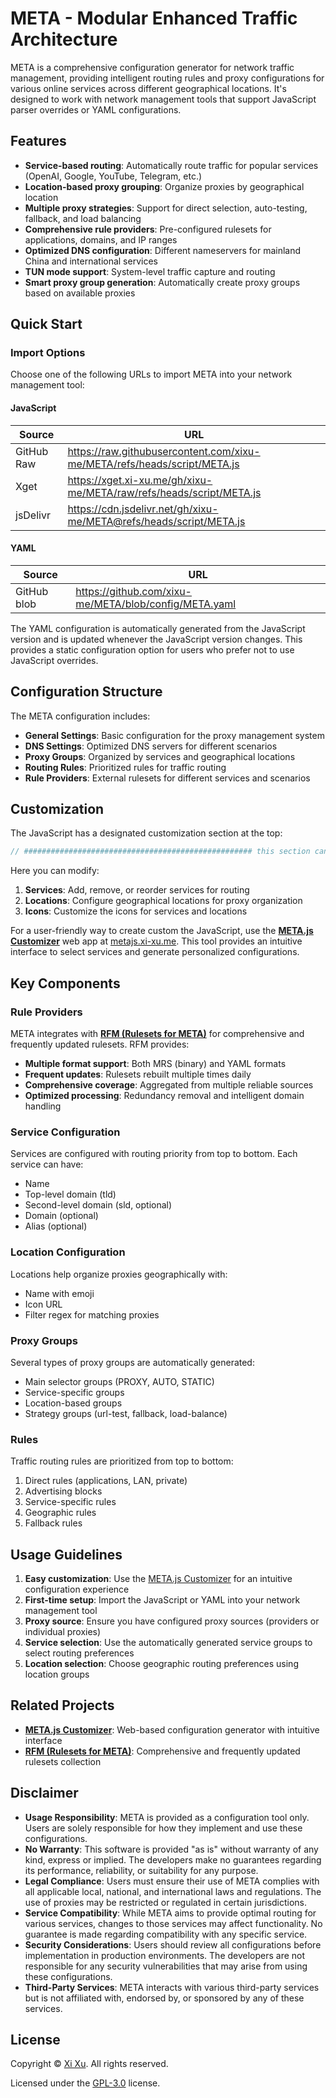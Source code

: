 # META - Modular Enhanced Traffic Architecture

META is a comprehensive configuration generator for network traffic management, providing intelligent routing rules and proxy configurations for various online services across different geographical locations. It's designed to work with network management tools that support JavaScript parser overrides or YAML configurations.

## Features

- **Service-based routing**: Automatically route traffic for popular services (OpenAI, Google, YouTube, Telegram, etc.)
- **Location-based proxy grouping**: Organize proxies by geographical location
- **Multiple proxy strategies**: Support for direct selection, auto-testing, fallback, and load balancing
- **Comprehensive rule providers**: Pre-configured rulesets for applications, domains, and IP ranges
- **Optimized DNS configuration**: Different nameservers for mainland China and international services
- **TUN mode support**: System-level traffic capture and routing
- **Smart proxy group generation**: Automatically create proxy groups based on available proxies

## Quick Start

### Import Options

Choose one of the following URLs to import META into your network management tool:

#### JavaScript

| Source | URL |
|--------|-----|
| GitHub Raw | <https://raw.githubusercontent.com/xixu-me/META/refs/heads/script/META.js> |
| Xget | <https://xget.xi-xu.me/gh/xixu-me/META/raw/refs/heads/script/META.js> |
| jsDelivr | <https://cdn.jsdelivr.net/gh/xixu-me/META@refs/heads/script/META.js> |

#### YAML

| Source | URL |
|--------|-----|
| GitHub blob | <https://github.com/xixu-me/META/blob/config/META.yaml> |

The YAML configuration is automatically generated from the JavaScript version and is updated whenever the JavaScript version changes. This provides a static configuration option for users who prefer not to use JavaScript overrides.

## Configuration Structure

The META configuration includes:

- **General Settings**: Basic configuration for the proxy management system
- **DNS Settings**: Optimized DNS servers for different scenarios
- **Proxy Groups**: Organized by services and geographical locations
- **Routing Rules**: Prioritized rules for traffic routing
- **Rule Providers**: External rulesets for different services and scenarios

## Customization

The JavaScript has a designated customization section at the top:

```javascript
// ################################################### this section can be flexibly customized ###################################################
```

Here you can modify:

1. **Services**: Add, remove, or reorder services for routing
2. **Locations**: Configure geographical locations for proxy organization
3. **Icons**: Customize the icons for services and locations

For a user-friendly way to create custom the JavaScript, use the **[META.js Customizer](https://github.com/xixu-me/META.js-Customizer)** web app at [metajs.xi-xu.me](https://metajs.xi-xu.me). This tool provides an intuitive interface to select services and generate personalized configurations.

## Key Components

### Rule Providers

META integrates with **[RFM (Rulesets for META)](https://github.com/xixu-me/RFM)** for comprehensive and frequently updated rulesets. RFM provides:

- **Multiple format support**: Both MRS (binary) and YAML formats
- **Frequent updates**: Rulesets rebuilt multiple times daily
- **Comprehensive coverage**: Aggregated from multiple reliable sources
- **Optimized processing**: Redundancy removal and intelligent domain handling

### Service Configuration

Services are configured with routing priority from top to bottom. Each service can have:

- Name
- Top-level domain (tld)
- Second-level domain (sld, optional)
- Domain (optional)
- Alias (optional)

### Location Configuration

Locations help organize proxies geographically with:

- Name with emoji
- Icon URL
- Filter regex for matching proxies

### Proxy Groups

Several types of proxy groups are automatically generated:

- Main selector groups (PROXY, AUTO, STATIC)
- Service-specific groups
- Location-based groups
- Strategy groups (url-test, fallback, load-balance)

### Rules

Traffic routing rules are prioritized from top to bottom:

1. Direct rules (applications, LAN, private)
2. Advertising blocks
3. Service-specific rules
4. Geographic rules
5. Fallback rules

## Usage Guidelines

1. **Easy customization**: Use the [META.js Customizer](https://github.com/xixu-me/META.js-Customizer) for an intuitive configuration experience
2. **First-time setup**: Import the JavaScript or YAML into your network management tool
3. **Proxy source**: Ensure you have configured proxy sources (providers or individual proxies)
4. **Service selection**: Use the automatically generated service groups to select routing preferences
5. **Location selection**: Choose geographic routing preferences using location groups

## Related Projects

- **[META.js Customizer](https://github.com/xixu-me/META.js-Customizer)**: Web-based configuration generator with intuitive interface
- **[RFM (Rulesets for META)](https://github.com/xixu-me/RFM)**: Comprehensive and frequently updated rulesets collection

## Disclaimer

- **Usage Responsibility**: META is provided as a configuration tool only. Users are solely responsible for how they implement and use these configurations.
- **No Warranty**: This software is provided "as is" without warranty of any kind, express or implied. The developers make no guarantees regarding its performance, reliability, or suitability for any purpose.
- **Legal Compliance**: Users must ensure their use of META complies with all applicable local, national, and international laws and regulations. The use of proxies may be restricted or regulated in certain jurisdictions.
- **Service Compatibility**: While META aims to provide optimal routing for various services, changes to those services may affect functionality. No guarantee is made regarding compatibility with any specific service.
- **Security Considerations**: Users should review all configurations before implementation in production environments. The developers are not responsible for any security vulnerabilities that may arise from using these configurations.
- **Third-Party Services**: META interacts with various third-party services but is not affiliated with, endorsed by, or sponsored by any of these services.

## License

Copyright &copy; [Xi Xu](https://xi-xu.me). All rights reserved.

Licensed under the [GPL-3.0](LICENSE) license.  
